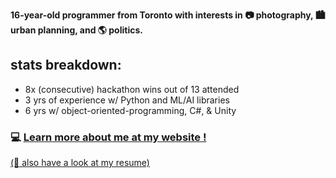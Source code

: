 **16-year-old programmer from Toronto with interests in 📷 photography, 🏙️ urban planning, and 🌎 politics.**
## stats breakdown:
- 8x (consecutive) hackathon wins out of 13 attended
- 3 yrs of experience w/ Python and ML/AI libraries
- 6 yrs w/ object-oriented-programming, C#, & Unity
  
### 💻 [Learn more about me at my website !](https://penguinpush.github.io/portfolio-v2/)
[(📄 also have a look at my resume)](https://penguinpush.github.io/PenguinPush/Andrew_Dai_Resume.pdf)
